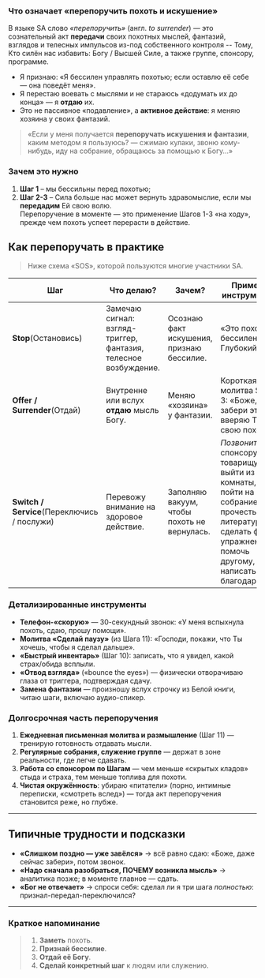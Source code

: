 ### Что означает «перепоручить похоть и искушение»

В языке SA слово _«перепоручить»_ (англ. _to surrender_) — это сознательный акт **передачи** своих похотных мыслей, фантазий, взглядов и телесных импульсов из-под собственного контроля -- Тому, Кто силён нас избавить: Богу / Высшей Силе, а также группе, спонсору, программе.
- Я признаю: «Я бессилен управлять похотью; если оставлю её себе — она поведёт меня».
- Я перестаю воевать с мыслями и не стараюсь «додумать их до конца» — я **отдаю** их.
- Это не пассивное «подавление», а **активное действие**: я меняю хозяина у своих фантазий.

> «Если у меня получается **перепоручать искушения и фантазии**, каким методом я пользуюсь? — cжимаю кулаки, звоню кому-нибудь, иду на собрание, обращаюсь за помощью к Богу…»
### Зачем это нужно
1. **Шаг 1** – мы бессильны перед похотью;
2. **Шаг 2-3** – Сила больше нас может вернуть здравомыслие, если мы **передадим** Ей свою волю.  
    Перепоручение в моменте — это применение Шагов 1-3 «на ходу», прежде чем похоть успеет перерасти в действие.
## Как перепоручать в практике

> Ниже схема «SOS», которой пользуются многие участники SA.

|Шаг|Что делаю?|Зачем?|Примеры инструментов|
|---|---|---|---|
|**Stop**(Остановись)|Замечаю сигнал: взгляд-триггер, фантазия, телесное возбуждение.|Осознаю факт искушения, признаю бессилие.|«Это похоть. Я бессилен». Глубокий вдох.|
|**Offer / Surrender**(Отдай)|Внутренне или вслух **отдаю** мысль Богу.|Меняю «хозяина» у фантазии.|Короткая молитва Step 3: «Боже, забери это. Я вверяю Тебе свою похоть».|
|**Switch / Service**(Переключись / послужи)|Перевожу внимание на здоровое действие.|Заполняю вакуум, чтобы похоть не вернулась.|_Позвонить_ спонсору/товарищу, выйти из комнаты, пойти на собрание, прочесть литературу, сделать физ-упражнение, помочь другому, написать благодарности.|

### Детализированные инструменты
- **Телефон-«скорую»** — 30-секундный звонок: «У меня вспыхнула похоть, сдаю, прошу помощи».
- **Молитва «Сделай паузу»** (из Шага 11): «Господи, покажи, что Ты хочешь, чтобы я сделал дальше».
- **«Быстрый инвентарь»** (Шаг 10): записать, что я увидел, какой страх/обида всплыли.
- **«Отвод взгляда»** («bounce the eyes») — физически отворачиваю глаза от триггера, подтверждая сдачу.
- **Замена фантазии** — произношу вслух строчку из Белой книги, читаю шаги, включаю аудио-спикер.

### Долгосрочная часть перепоручения

1. **Ежедневная письменная молитва и размышление** (Шаг 11) — тренирую готовность отдавать мысли.
2. **Регулярные собрания, служение группе** — держат в зоне реальности, где легче сдавать.
3. **Работа со спонсором по Шагам** — чем меньше «скрытых кладов» стыда и страха, тем меньше топлива для похоти.
4. **Чистая окружённость**: убираю «питатели» (порно, интимные переписки, «смотреть вслед») — тогда акт перепоручения становится реже, но глубже.

---

## Типичные трудности и подсказки

- **«Слишком поздно — уже завёлся»** → всё равно сдаю: «Боже, даже сейчас забери», потом звонок.
- **«Надо сначала разобраться, ПОЧЕМУ возникла мысль»** → аналитика позже; в моменте главное — сдать.
- **«Бог не отвечает»** → спроси себя: сделал ли я три шага _полностью_: признал-передал-переключился?

---

### Краткое напоминание

> 1. **Заметь** похоть.
> 2. **Признай бессилие**.
> 3. **Отдай её Богу**.
> 4. **Сделай конкретный шаг** к людям или служению.


